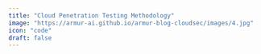 ```yaml
---
title: "Cloud Penetration Testing Methodology"
image: "https://armur-ai.github.io/armur-blog-cloudsec/images/4.jpg"
icon: "code"
draft: false
---
```



